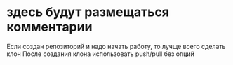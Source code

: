 # здесь будут размещаться комментарии
Если создан репозиторий и надо начать работу, то лучще всего сделать клон
После создания клона использовать push/pull без опций